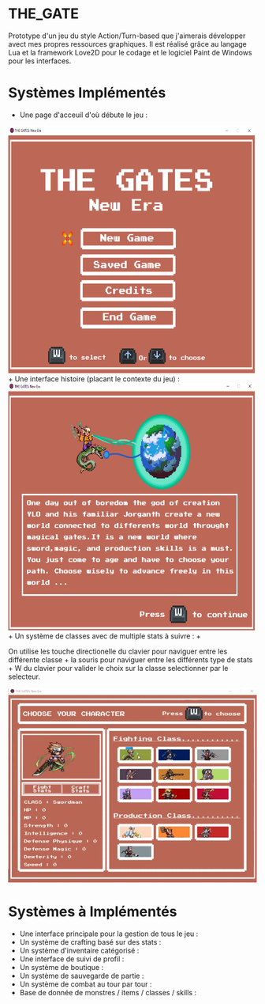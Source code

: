 # THE_GATE

 Prototype d'un jeu du style Action/Turn-based que j'aimerais développer avect mes propres ressources graphiques. Il est réalisé grâce au langage Lua et la framework Love2D pour le codage et le logiciel Paint de Windows pour les interfaces.
 
 # Systèmes Implémentés

 + Une page d'acceuil d'où débute le jeu :
 <img src="readme_assets/page_1.PNG"  width="500" height="500">
 + Une interface histoire (placant le contexte du jeu) :
 <img src="readme_assets/page_2.PNG"  width="500" height="500">
 + Un système de classes avec de multiple stats à suivre :
 + <p></p>
   <p>On utilise les touche directionelle du clavier pour naviguer entre les différente classe + la souris pour naviguer entre les différents type de stats + W du clavier  pour valider le choix sur la classe selectionner par le selecteur. </p>
 
 ![](https://github.com/Hounnankan7/THE-GATE/blob/main/readme_assets/page_3_gif.gif)
 
 # Systèmes à Implémentés
 
 + Une interface principale pour la gestion de tous le jeu :
 + Un système de crafting basé sur des stats :
 + Un système d'inventaire catégorisé :
 + Une interface de suivi de profil :
 + Un système de boutique :
 + Un système de sauvegarde de partie :
 + Un système de combat au tour par tour :
 + Base de donnée de monstres / items / classes / skills :
